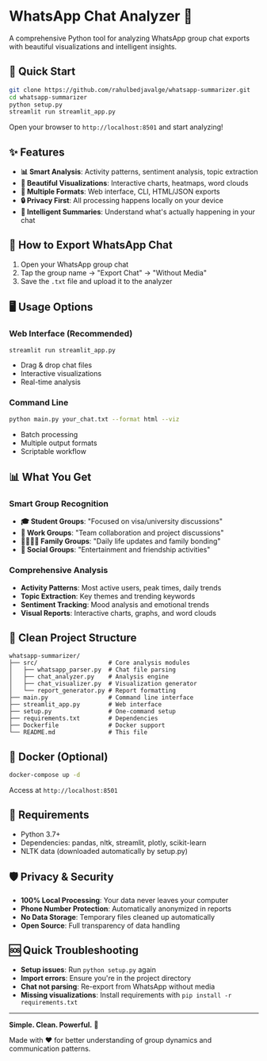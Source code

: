 # WhatsApp Chat Analyzer 📱

A comprehensive Python tool for analyzing WhatsApp group chat exports with beautiful visualizations and intelligent insights.

## 🚀 Quick Start

```bash
git clone https://github.com/rahulbedjavalge/whatsapp-summarizer.git
cd whatsapp-summarizer
python setup.py
streamlit run streamlit_app.py
```

Open your browser to `http://localhost:8501` and start analyzing!

## ✨ Features

- **📊 Smart Analysis**: Activity patterns, sentiment analysis, topic extraction
- **🎨 Beautiful Visualizations**: Interactive charts, heatmaps, word clouds  
- **📄 Multiple Formats**: Web interface, CLI, HTML/JSON exports
- **🔒 Privacy First**: All processing happens locally on your device
- **🧠 Intelligent Summaries**: Understand what's actually happening in your chat

## 📱 How to Export WhatsApp Chat

1. Open your WhatsApp group chat
2. Tap the group name → "Export Chat" → "Without Media"
3. Save the `.txt` file and upload it to the analyzer

## 🖥️ Usage Options

### Web Interface (Recommended)
```bash
streamlit run streamlit_app.py
```
- Drag & drop chat files
- Interactive visualizations
- Real-time analysis

### Command Line
```bash
python main.py your_chat.txt --format html --viz
```
- Batch processing
- Multiple output formats
- Scriptable workflow

## 📊 What You Get

### Smart Group Recognition
- **🎓 Student Groups**: "Focused on visa/university discussions"
- **💼 Work Groups**: "Team collaboration and project discussions"  
- **👨‍👩‍👧‍👦 Family Groups**: "Daily life updates and family bonding"
- **🎉 Social Groups**: "Entertainment and friendship activities"

### Comprehensive Analysis
- **Activity Patterns**: Most active users, peak times, daily trends
- **Topic Extraction**: Key themes and trending keywords
- **Sentiment Tracking**: Mood analysis and emotional trends
- **Visual Reports**: Interactive charts, graphs, and word clouds

## 📁 Clean Project Structure

```
whatsapp-summarizer/
├── src/                    # Core analysis modules
│   ├── whatsapp_parser.py  # Chat file parsing
│   ├── chat_analyzer.py    # Analysis engine
│   ├── chat_visualizer.py  # Visualization generator
│   └── report_generator.py # Report formatting
├── main.py                 # Command line interface  
├── streamlit_app.py        # Web interface
├── setup.py                # One-command setup
├── requirements.txt        # Dependencies
├── Dockerfile              # Docker support
└── README.md               # This file
```

## 🐳 Docker (Optional)

```bash
docker-compose up -d
```
Access at `http://localhost:8501`

## 🔧 Requirements

- Python 3.7+
- Dependencies: pandas, nltk, streamlit, plotly, scikit-learn
- NLTK data (downloaded automatically by setup.py)

## 🛡️ Privacy & Security

- **100% Local Processing**: Your data never leaves your computer
- **Phone Number Protection**: Automatically anonymized in reports
- **No Data Storage**: Temporary files cleaned up automatically
- **Open Source**: Full transparency of data handling

## 🆘 Quick Troubleshooting

- **Setup issues**: Run `python setup.py` again
- **Import errors**: Ensure you're in the project directory
- **Chat not parsing**: Re-export from WhatsApp without media
- **Missing visualizations**: Install requirements with `pip install -r requirements.txt`

---

**Simple. Clean. Powerful.** 🎯

Made with ❤️ for better understanding of group dynamics and communication patterns.
